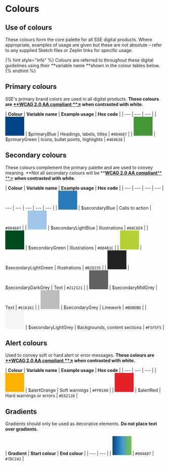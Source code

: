 # Colours

## Use of colours

These colours form the core palette for all SSE digital products. Where appropriate, examples of usage are given but these are not absolute – refer to any supplied Sketch files or Zeplin links for specific usage.

{% hint style="info" %}
Colours are referred to throughout these digital guidelines using their **variable name **shown in the colour tables below.
{% endhint %}

## Primary colours

SSE's primary brand colors are used in all digital products. **These colours are **[**WCAG 2.0 AA compliant **↗](https://www.w3.org/TR/WCAG20/#visual-audio-contrast)** when contrasted with white.**

| **Colour** | **Variable name** | **Example usage** | **Hex code** |
| --- | --- | --- |
| ![](../.gitbook/assets/blue%20%282%29.png) | $primaryBlue | Headings, labels, titles | `#004687` |
| ![](../.gitbook/assets/green%20%282%29.png) | $primaryGreen | Icons, bullet points, highlights | `#469638` |

## Secondary colours

These colours complement the primary palette and are used to convey meaning. **Not all secondary colours will be **[**WCAG 2.0 AA compliant**](https://www.w3.org/TR/WCAG20/#visual-audio-contrast)[** **↗](https://www.w3.org/TR/WCAG20/#visual-audio-contrast) **when contrasted with white**.

| **Colour** | **Variable name** | **Example usage** | **Hex code** |
| --- | --- | --- | --- | --- | --- | --- | --- | --- |
| ![](../.gitbook/assets/blue%20%284%29.png) | $secondaryBlue | Calls to action | `#004687` |
| ![](../.gitbook/assets/light-blue.png) | $secondaryLightBlue | Illustrations | `#A0C6E9` |
| ![](../.gitbook/assets/dark-green.png) | $secondaryGreen | Illustrations | `#004B1C` |
| ![](../.gitbook/assets/light-green.png) | $secondaryLightGreen | Illustrations | `#B2D235` |
| ![](../.gitbook/assets/dark-grey.png) | $secondaryDarkGrey | Text | `#212121` |
| ![](../.gitbook/assets/grey.png) | $secondaryMidGrey | Text | `#616161` |
| ![](../.gitbook/assets/mid-grey.png) | $secondaryGrey | Linework | `#BDBDBD` |
| ![](../.gitbook/assets/light-grey.png) | $secondaryLightGrey | Backgrounds, content sections | `#F5F5F5` |

## Alert colours

Used to convey soft or hard alert or error messages. **These colours are **[**WCAG 2.0 AA compliant **↗](https://www.w3.org/TR/WCAG20/#visual-audio-contrast)** when contrasted with white.**

| **Colour** | **Variable name** | **Example usage** | **Hex code** |
| --- | --- | --- |
| ![](../.gitbook/assets/orange.png) | $alertOrange | Soft warnings | `#FFB100` |
| ![](../.gitbook/assets/red.png) | $alertRed | Hard warnings or errors | `#E62128` |

## Gradients

Gradients should only be used as decorative elements. **Do not place text over gradients.**

| **Gradient** | **Start colour** | **End colour** |
| --- | --- |
| ![](../.gitbook/assets/digital-gradient.png) | `#004687` | `#7DC242` |

